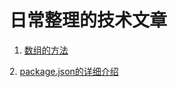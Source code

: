 # 日常整理的技术文章 #

1. [数组的方法][7049b2ac]

  [7049b2ac]: https://segmentfault.com/a/1190000007479267 "array-method"
2. [package.json的详细介绍][7049b2ac]

  [7049b2ac]: https://segmentfault.com/ "how-to-use-packageJson"
